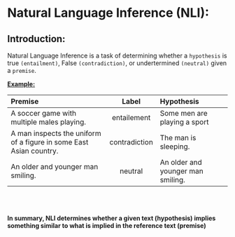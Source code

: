 # Natural Language Inference (NLI):

## Introduction:

Natural Language Inference is a task of determining whether a `hypothesis` is true `(entailment)`, False `(contradiction)`, or undertermined `(neutral)` given a `premise`.

**[Example:](http://nlpprogress.com/english/natural_language_inference.html#:~:text=Natural%20language%20inference%20is%20the,Premise)**

| Premise | Label | Hypothesis |
| :- | :-: | :- |
| A soccer game with multiple males playing. | entailement | Some men are playing a sport|
| A man inspects the uniform of a figure in some East Asian country. | contradiction | The man is sleeping. |
| An older and younger man smiling. | neutral | An older and younger man smiling. |

<br/><br/>

**In summary, NLI determines whether a given text (hypothesis) implies something similar to what is implied in the reference text (premise)**


